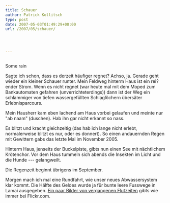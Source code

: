 ```yaml
---
title: Schauer
author: Patrick Kollitsch
type: post
date: 2007-05-03T01:49:29+00:00
url: /2007/05/schauer/




---
```

<div class="flickr">
  <a href="http://www.flickr.com/photos/schreibblogade/482346853/"><img src="//farm1.static.flickr.com/190/482346853_c1a8cd0c01.jpg" class="flickr-photo" alt="" /></a></p> 
  
  <p>
    Some rain
  </p>
</div>

Sagte ich schon, dass es derzeit häufiger regnet? Achso, ja. Gerade geht wieder ein kleiner Schauer runter. Mein Feldweg hinterm Haus ist ein rei?ender Strom. Wenn es nicht regnet (war heute mal mit dem Moped zum Bankautomaten gefahren (unverrichteterdings)) dann ist der Weg ein schlammiger von tiefen wassergefüllten Schlaglöchern übersäter Erlebnisparcours.

Mein Hausherr kam eben lachend am Haus vorbei gelaufen und meinte nur "ab naam" (duschen). Hab ihn gar nicht erkannt so nass.

Es blitzt und kracht gleichzeitig (das hab ich lange nicht erlebt, normalerweise blitzt es nur, oder es donnert). So einen andauernden Regen mit Gewittern gabs das letzte Mal im November 2005.

Hinterm Haus, jenseits der Buckelpiste, gibts nun einen See mit nächtlichem Krötenchor. Vor dem Haus tummeln sich abends die Insekten im Licht und die Hunde --- gelangweilt.

Die Regenzeit beginnt übrigens im September.

Morgen mach ich mal eine Rundfahrt, wie unser neues Abwassersystem klar kommt. Die Hälfte des Geldes wurde ja für bunte leere Fusswege in Lamai ausgegeben. [Ein paar Bilder von vergangenen Flutzeiten][1] gibts wie immer bei Flickr.com.

 [1]: http://flickr.com/search/?q=flood&w=85376146%40N00
